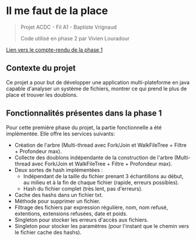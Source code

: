 # Il me faut de la place
>Projet ACDC - Fil A1 - Baptiste Vrignaud
>
>Code utilisé en phase 2 par Vivien Louradour

[Lien vers le compte-rendu de la phase 1](/CompteRendu_Partie1/designBackend.md)

## Contexte du projet

Ce projet a pour but de développer une application multi-plateforme en java capable d'analyser un système de fichiers, 
montrer ce qui prend le plus de place et trouver les doublons.

## Fonctionnalités présentes dans la phase 1

Pour cette première phase du projet, la partie fonctionnelle a été implémentée.
Elle offre les services suivants:

* Création de l'arbre (Multi-thread avec Fork/Join et WalkFileTree + Filtre + Profondeur max).
* Collecte des doublons indépendante de la construction de l'arbre (Multi-thread avec Fork/Join et WalkFileTree + Filtre + Profondeur max).
* Deux sortes de hash implémentées :
  * Indépendant de la taille du fichier prenant 3 échantillons au début, au milieu et à la fin de chaque fichier (rapide, erreurs possibles).
  * Hash du fichier complet (très lent, pas d'erreurs).
* Cache des hashs dans un fichier txt.
* Méthode pour supprimer un fichier.
* Filtrage des fichiers par expression régulière, nom, nom refusé, extentions, extensions refusées, date et poids.
* Singleton pour stocker les erreurs d'accès aux fichiers.
* Singleton pour stocker les paramètres (pour l'instant que le chemin vers le fichier cache des hashs).
